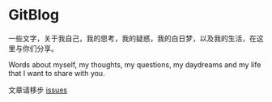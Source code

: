 # GitBlog

一些文字，关于我自己，我的思考，我的疑惑，我的白日梦，以及我的生活，在这里与你们分享。

Words about myself, my thoughts, my questions, my daydreams and my life that I want to share with you.

文章请移步 [issues](https://github.com/Ark2000/k2kra-blogs/issues)